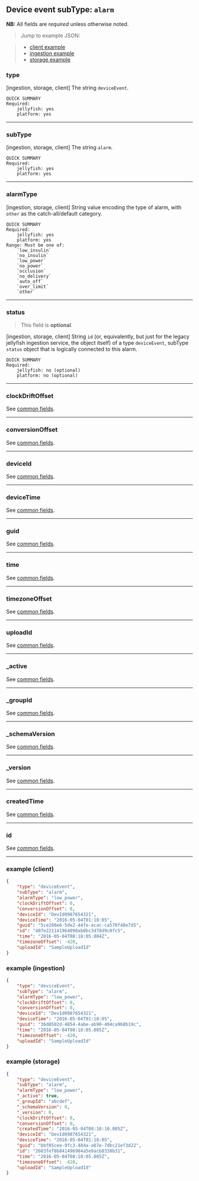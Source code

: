 ## Device event subType: `alarm`

**NB:** All fields are *required* unless otherwise noted.


> Jump to example JSON:

>  - [client example](#example-client)
>  - [ingestion example](#example-ingestion)
>  - [storage example](#example-storage)


### type

[ingestion, storage, client] The string `deviceEvent`.

	QUICK SUMMARY
	Required:
		jellyfish: yes
		platform: yes

<!-- start type -->
<!-- TODO -->
<!-- end type -->

* * * * *

### subType

[ingestion, storage, client] The string `alarm`.

	QUICK SUMMARY
	Required:
		jellyfish: yes
		platform: yes

<!-- start subType -->
<!-- TODO -->
<!-- end subType -->

* * * * *

### alarmType

[ingestion, storage, client] String value encoding the type of alarm, with `other` as the catch-all/default category.

	QUICK SUMMARY
	Required:
		jellyfish: yes
		platform: yes
	Range: Must be one of:
		`low_insulin`
		`no_insulin`
		`low_power`
		`no_power`
		`occlusion`
		`no_delivery`
		`auto_off`
		`over_limit`
		`other`

<!-- start alarmType -->
<!-- TODO -->
<!-- end alarmType -->

* * * * *

### status

> This field is **optional**.

[ingestion, storage, client] String `id` (or, equivalently, but just for the legacy jellyfish ingestion service, the object itself) of a type `deviceEvent`, subType `status` object that is logically connected to this alarm.

	QUICK SUMMARY
	Required:
		jellyfish: no (optional)
		platform: no (optional)

<!-- start status -->
<!-- TODO -->
<!-- end status -->

* * * * *

### clockDriftOffset

See [common fields](../../common.md).

<!-- start clockDriftOffset -->
<!-- TODO -->
<!-- end clockDriftOffset -->

* * * * *

### conversionOffset

See [common fields](../../common.md).

<!-- start conversionOffset -->
<!-- TODO -->
<!-- end conversionOffset -->

* * * * *

### deviceId

See [common fields](../../common.md).

<!-- start deviceId -->
<!-- TODO -->
<!-- end deviceId -->

* * * * *

### deviceTime

See [common fields](../../common.md).

<!-- start deviceTime -->
<!-- TODO -->
<!-- end deviceTime -->

* * * * *

### guid

See [common fields](../../common.md).

<!-- start guid -->
<!-- TODO -->
<!-- end guid -->

* * * * *

### time

See [common fields](../../common.md).

<!-- start time -->
<!-- TODO -->
<!-- end time -->

* * * * *

### timezoneOffset

See [common fields](../../common.md).

<!-- start timezoneOffset -->
<!-- TODO -->
<!-- end timezoneOffset -->

* * * * *

### uploadId

See [common fields](../../common.md).

<!-- start uploadId -->
<!-- TODO -->
<!-- end uploadId -->

* * * * *

### _active

See [common fields](../../common.md).

<!-- start _active -->
<!-- TODO -->
<!-- end _active -->

* * * * *

### _groupId

See [common fields](../../common.md).

<!-- start _groupId -->
<!-- TODO -->
<!-- end _groupId -->

* * * * *

### _schemaVersion

See [common fields](../../common.md).

<!-- start _schemaVersion -->
<!-- TODO -->
<!-- end _schemaVersion -->

* * * * *

### _version

See [common fields](../../common.md).

<!-- start _version -->
<!-- TODO -->
<!-- end _version -->

* * * * *

### createdTime

See [common fields](../../common.md).

<!-- start createdTime -->
<!-- TODO -->
<!-- end createdTime -->

* * * * *

### id

See [common fields](../../common.md).

<!-- start id -->
<!-- TODO -->
<!-- end id -->

* * * * *

### example (client)

```json
{
	"type": "deviceEvent",
	"subType": "alarm",
	"alarmType": "low_power",
	"clockDriftOffset": 0,
	"conversionOffset": 0,
	"deviceId": "DevId0987654321",
	"deviceTime": "2016-05-04T01:18:05",
	"guid": "5ce288e6-5de2-44fe-acac-ca570f40e7d5",
	"id": "407e221141964090ab0bc3d78d9c0fc5",
	"time": "2016-05-04T08:18:05.084Z",
	"timezoneOffset": -420,
	"uploadId": "SampleUploadId"
}
```

### example (ingestion)

```json
{
	"type": "deviceEvent",
	"subType": "alarm",
	"alarmType": "low_power",
	"clockDriftOffset": 0,
	"conversionOffset": 0,
	"deviceId": "DevId0987654321",
	"deviceTime": "2016-05-04T01:18:05",
	"guid": "36d8502d-4854-4abe-ab90-494ca968b19c",
	"time": "2016-05-04T08:18:05.085Z",
	"timezoneOffset": -420,
	"uploadId": "SampleUploadId"
}
```

### example (storage)

```json
{
	"type": "deviceEvent",
	"subType": "alarm",
	"alarmType": "low_power",
	"_active": true,
	"_groupId": "abcdef",
	"_schemaVersion": 0,
	"_version": 0,
	"clockDriftOffset": 0,
	"conversionOffset": 0,
	"createdTime": "2016-05-04T08:18:10.085Z",
	"deviceId": "DevId0987654321",
	"deviceTime": "2016-05-04T01:18:05",
	"guid": "bbf05cee-9fc3-484a-a67e-7dbc21ef3d22",
	"id": "2683fef8b841496984a5e9acb8338b31",
	"time": "2016-05-04T08:18:05.085Z",
	"timezoneOffset": -420,
	"uploadId": "SampleUploadId"
}
```
